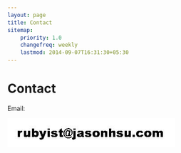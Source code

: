 ```yaml
---
layout: page
title: Contact
sitemap:
    priority: 1.0
    changefreq: weekly
    lastmod: 2014-09-07T16:31:30+05:30
---
```

# Contact
Email:

![alt text](./img/email.jpg "Email")
